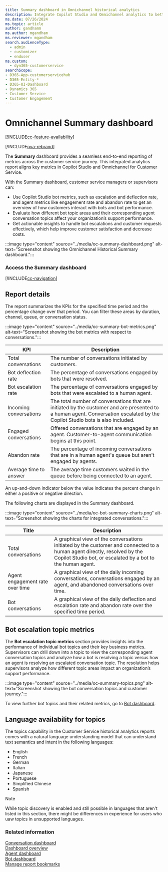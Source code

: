 ```yaml
---
title: Summary dashboard in Omnichannel historical analytics
description: Integrate Copilot Studio and Omnichannel analytics to better understand your organization's customer service experience.
ms.date: 07/26/2024
ms.topic: article
author: gandhamm
ms.author: mgandham
ms.reviewer: mgandham
search.audienceType: 
  - admin
  - customizer
  - enduser
ms.custom: 
  - dyn365-customerservice
searchScope:
- D365-App-customerservicehub
- D365-Entity-*
- D365-UI-Dashboard
- Dynamics 365
- Customer Service
- Customer Engagement
---
```


# Omnichannel Summary dashboard

[!INCLUDE[cc-feature-availability](../../includes/cc-feature-availability.md)]

[!INCLUDE[pva-rebrand](../../includes/cc-pva-rebrand.md)]

The **Summary** dashboard provides a seamless end-to-end reporting of metrics across the customer service journey. This integrated analytics report aligns key metrics in Copilot Studio and Omnichannel for Customer Service.

 With the Summary dashboard, customer service managers or supervisors can:
- Use Copilot Studio bot metrics, such as escalation and deflection rate, and agent metrics like engagement rate and abandon rate to get an overview of how customers interact with bots and bot performance.
- Evaluate how different bot topic areas and their corresponding agent conversation topics affect your organization’s support performance.
- Get actionable insights to handle bot escalations and customer requests effectively, which help improve customer satisfaction and decrease costs.

 :::image type="content" source="../media/oc-summary-dashboard.png" alt-text="Screenshot showing the Omnichannel Historical Summary dashboard.":::

### Access the Summary dashboard

[!INCLUDE[cc-navigation](../../includes/cc-navigation.md)]

## Report details

The report summarizes the KPIs for the specified time period and the percentage change over that period. You can filter these areas by duration, channel, queue, or conversation status.

 :::image type="content" source="../media/oc-summary-bot-metrics.png" alt-text="Screenshot showing the bot metrics with respect to conversations.":::

| KPI | Description |
| ------- | ------------------ |
| Total conversations | The number of conversations initiated by customers. |
| Bot deflection rate | The percentage of conversations engaged by bots that were resolved.|
| Bot escalation rate | The percentage of conversations engaged by bots that were escalated to a human agent.  |
| Incoming conversations  | The total number of conversations that are initiated by the customer and are presented to a human agent. Conversation escalated by the Copilot Studio bots is also included.|
| Engaged conversations | Offered conversations that are engaged by an agent. Customer-to-agent communication begins at this point.|
| Abandon rate | The percentage of incoming conversations that are in a human agent's queue but aren't engaged by agents. |
|Average time to answer | The average time customers waited in the queue before being connected to an agent. |

An up-and-down indicator below the value indicates the percent change in either a positive or negative direction.

The following charts are displayed in the Summary dashboard.

 :::image type="content" source="../media/oc-bot-summary-charts.png" alt-text="Screenshot showing the charts for integrated conversations.":::

| Title | Description |
| ------- | ------------------ |
| Total conversations | A graphical view of the conversations initiated by the customer and connected to a human agent directly, resolved by the Copilot Studio bot, or escalated by a bot to the human agent.|
| Agent engagement rate over time | A graphical view of the daily incoming conversations, conversations engaged by an agent, and abandoned conversations over time. |
| Bot conversations| A graphical view of the daily deflection and escalation rate and abandon rate over the specified time period. |

## Bot escalation topic metrics

The **Bot escalation topic metrics** section provides insights into the performance of individual bot topics and their key business metrics. Supervisors can drill down into a topic to view the corresponding agent conversation topics and analyze how a bot is resolving a topic versus how an agent is resolving an escalated conversation topic. The resolution helps supervisors analyze how different topic areas impact an organization’s support performance.

 :::image type="content" source="../media/oc-summary-topics.png" alt-text="Screenshot showing the bot conversation topics and customer journey.":::
 
To view further bot topics and their related metrics, go to [Bot dashboard](oc-bot-dashboard.md).   

## Language availability for topics 

The topics capability in the Customer Service historical analytics reports comes with a natural language understanding model that can understand text semantics and intent in the following languages: 

- English 
- French 
- German 
- Italian 
- Japanese 
- Portuguese 
- Simplified Chinese 
- Spanish 

> [!NOTE]
> While topic discovery is enabled and still possible in languages that aren't listed in this section, there might be differences in experience for users who uaw topics in unsupported languages.

### Related information

[Conversation dashboard](oc-conversation-dashboard.md)  
[Dashboard overview](customer-service-analytics-insights-csh.md)  
[Agent dashboard](agent-dashboard.md)  
[Bot dashboard](oc-bot-dashboard.md)  
[Manage report bookmarks](manage-bookmarks.md)  
